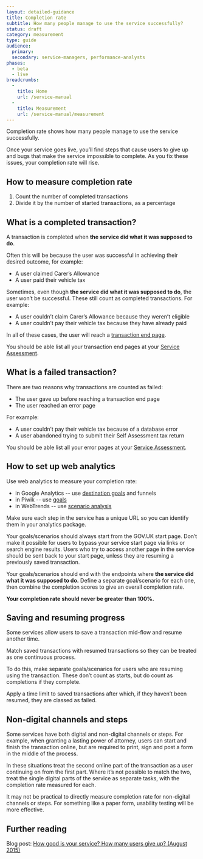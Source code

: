 ```yaml
---
layout: detailed-guidance
title: Completion rate
subtitle: How many people manage to use the service successfully?
status: draft
category: measurement
type: guide
audience:
  primary:
  secondary: service-managers, performance-analysts
phases:
  - beta
  - live
breadcrumbs:
  -
    title: Home
    url: /service-manual
  -
    title: Measurement
    url: /service-manual/measurement
---
```


Completion rate shows how many people manage to use the service successfully.

Once your service goes live, you’ll find steps that cause users to give up and bugs that make the service impossible to complete. As you fix these issues, your completion rate will rise.

## How to measure completion rate

1. Count the number of completed transactions
2. Divide it by the number of started transactions, as a percentage

## What is a completed transaction?

A transaction is completed when **the service did what it was supposed to do**.

Often this will be because the user was successful in achieving their desired outcome, for example:

* A user claimed Carer’s Allowance
* A user paid their vehicle tax

Sometimes, even though **the service did what it was supposed to do**, the user won’t be successful. These still count as completed transactions. For example:

* A user couldn’t claim Carer’s Allowance because they weren’t eligible
* A user couldn’t pay their vehicle tax because they have already paid

In all of these cases, the user will reach a [transaction end page](https://designpatterns.hackpad.com/Transaction-end-pages-xkOPGx6R1iM).

You should be able list all your transaction end pages at your [Service Assessment](https://www.gov.uk/service-manual/digital-by-default/assessments-at-gds.html).

## What is a failed transaction?

There are two reasons why transactions are counted as failed:

* The user gave up before reaching a transaction end page
* The user reached an error page

For example:

* A user couldn’t pay their vehicle tax because of a database error
* A user abandoned trying to submit their Self Assessment tax return

You should be able list all your error pages at your [Service Assessment](https://www.gov.uk/service-manual/digital-by-default/assessments-at-gds.html).

## How to set up web analytics

Use web analytics to measure your completion rate:

* in Google Analytics -- use [destination goals](https://support.google.com/analytics/answer/1116091) and funnels
* in Piwik -- use [goals](http://piwik.org/docs/tracking-goals-web-analytics/)
* in WebTrends -- use [scenario analysis](http://help.webtrends.com/en/analytics10/#configuring_scenario_analysis.html)

Make sure each step in the service has a unique URL so you can identify them in your analytics package.

Your goals/scenarios should always start from the GOV.UK start page. Don’t make it possible for users to bypass your service start page via links or search engine results. Users who try to access another page in the service should be sent back to your start page, unless they are resuming a previously saved transaction.

Your goals/scenarios should end with the endpoints where **the service did what it was supposed to do.** Define a separate goal/scenario for each one, then combine the completion scores to give an overall completion rate.

**Your completion rate should never be greater than 100%.**

## Saving and resuming progress

Some services allow users to save a transaction mid-flow and resume another time.

Match saved transactions with resumed transactions so they can be treated as one continuous process.

To do this, make separate goals/scenarios for users who are resuming using the transaction. These don’t count as starts, but do count as completions if they complete.

Apply a time limit to saved transactions after which, if they haven’t been resumed, they are classed as failed.

## Non-digital channels and steps

Some services have both digital and non-digital channels or steps. For example, when granting a lasting power of attorney, users can start and finish the transaction online, but are required to print, sign and post a form in the middle of the process.

In these situations treat the second online part of the transaction as a user continuing on from the first part. Where it’s not possible to match the two, treat the single digital parts of the service as separate tasks, with the completion rate measured for each.

It may not be practical to directly measure completion rate for non-digital channels or steps. For something like a paper form, usability testing will be more effective.

## Further reading

Blog post: [How good is your service? How many users give up? (August 2015)](https://designnotes.blog.gov.uk/2015/08/13/how-good-is-your-service-how-many-users-give-up/)

